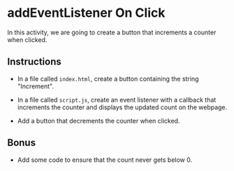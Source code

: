 # addEventListener On Click

In this activity, we are going to create a button that increments a counter when clicked.

## Instructions

* In a file called `index.html`, create a button containing the string "Increment".

* In a file called `script.js`, create an event listener with a callback that increments the counter and displays the updated count on the webpage.

* Add a button that decrements the counter when clicked.

## Bonus

* Add some code to ensure that the count never gets below 0.